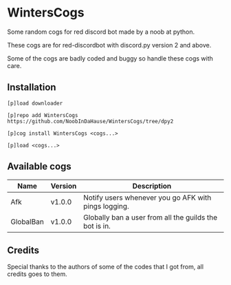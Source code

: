 # WintersCogs

Some random cogs for red discord bot made by a noob at python.

These cogs are for red-discordbot with discord.py version 2 and above.

Some of the cogs are badly coded and buggy so handle these cogs with care.

## Installation

```
[p]load downloader

[p]repo add WintersCogs https://github.com/NoobInDaHause/WintersCogs/tree/dpy2

[p]cog install WintersCogs <cogs...>

[p]load <cogs...>
```

## Available cogs

| Name            |  Version  | Description                                                      |
| --------------- | --------- | ---------------------------------------------------------------- |
| Afk             |  v1.0.0   | Notify users whenever you go AFK with pings logging.             |
| GlobalBan       |  v1.0.0   | Globally ban a user from all the guilds the bot is in.           |

## Credits

Special thanks to the authors of some of the codes that I got from, all credits goes to them.
